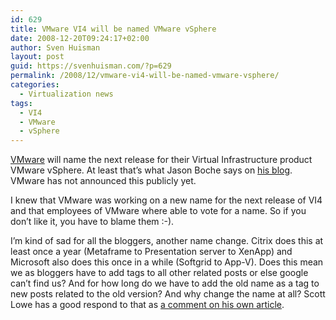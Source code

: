```yaml
---
id: 629
title: VMware VI4 will be named VMware vSphere
date: 2008-12-20T09:24:17+02:00
author: Sven Huisman
layout: post
guid: https://svenhuisman.com/?p=629
permalink: /2008/12/vmware-vi4-will-be-named-vmware-vsphere/
categories:
  - Virtualization news
tags:
  - VI4
  - VMware
  - vSphere
---
```

<a title="VMware" href="https://www.vmware.com" target="_blank">VMware</a> will name the next release for their Virtual Infrastructure product VMware vSphere. At least that&#8217;s what Jason Boche says on <a title="Boche.net" href="https://www.boche.net/blog/?p=720" target="_blank">his blog</a>. VMware has not announced this publicly yet.

I knew that VMware was working on a new name for the next release of VI4 and that employees of VMware where able to vote for a name. So if you don&#8217;t like it, you have to blame them :-).

I&#8217;m kind of sad for all the bloggers, another name change. Citrix does this at least once a year (Metaframe to Presentation server to XenApp) and Microsoft also does this once in a while (Softgrid to App-V). Does this mean we as bloggers have to add tags to all other related posts or else google can&#8217;t find us? And for how long do we have to add the old name as a tag to new posts related to the old version? And why change the name at all? Scott Lowe has a good respond to that as <a title="Scott Lowe" href="https://blog.scottlowe.org/2008/12/19/get-used-to-vsphere/#comment-42885" target="_blank">a comment on his own article</a>.